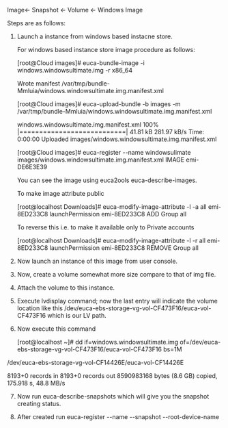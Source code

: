 Image<- Snapshot <- Volume <- Windows Image 

Steps are as follows:
1. Launch a instance from windows based instacne store.

   For windows based instance store image procedure as follows:

   [root@Cloud images]# euca-bundle-image -i windows.windowsultimate.img -r x86_64

   Wrote manifest /var/tmp/bundle-Mmluia/windows.windowsultimate.img.manifest.xml

   [root@Cloud images]# euca-upload-bundle -b images -m /var/tmp/bundle-Mmluia/windows.windowsultimate.img.manifest.xml

   windows.windowsultimate.img.manifest.xml 100% |===========================|  41.81 kB 281.97 kB/s Time: 0:00:00
   Uploaded images/windows.windowsultimate.img.manifest.xml

   [root@Cloud images]# euca-register --name windowsulimate images/windows.windowsultimate.img.manifest.xml
   IMAGE    emi-DE6E3E39

   You can see the image using euca2ools euca-describe-images.

   To make image attribute public

   [root@localhost Downloads]# euca-modify-image-attribute -l -a all emi-8ED233C8
    launchPermission	emi-8ED233C8	ADD	Group	all

   To reverse this i.e. to make it available only to Private accounts

   [root@localhost Downloads]# euca-modify-image-attribute -l -r all emi-8ED233C8
    launchPermission	emi-8ED233C8	REMOVE	Group	all

 

2. Now launch an instance of this image from user console.

3. Now, create a volume somewhat more size compare to that of img file.

4. Attach the volume to this instance.
 
5. Execute lvdisplay command; now the last entry will indicate the volume location like this /dev/euca-ebs-storage-vg-vol-CF473F16/euca-vol-CF473F16 which is 
 our LV path.

6. Now execute this command 

   [root@localhost ~]# dd if=windows.windowsultimate.img of=/dev/euca-ebs-storage-vg-vol-CF473F16/euca-vol-CF473F16 bs=1M

/dev/euca-ebs-storage-vg-vol-CF14426E/euca-vol-CF14426E

   8193+0 records in
   8193+0 records out
   8590983168 bytes (8.6 GB) copied, 175.918 s, 48.8 MB/s

7. Now run euca-describe-snapshots which will give you the snapshot creating status.

8. After created run euca-register --name <image-name> --snapshot <snapshot-id> --root-device-name <device>

